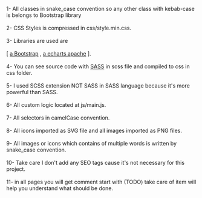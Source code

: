 1- All classes in snake_case convention so any other class with kebab-case is belongs to Bootstrap library <br /><br />
2- CSS Styles is compressed in css/style.min.css.<br /><br />
3- Libraries are used are <br /><br />
[ [a Bootstrap](https://getbootstrap.com)
, [a echarts apache](https://echarts.apache.org/en/index.html)
].<br /><br />
4- You can see source code with [SASS](https://sass-lang.com) in scss file and compiled to css in css folder.<br /><br />
5- I used SCSS extension NOT SASS in SASS language because it's more powerful than SASS.<br /><br />
6- All custom logic located at js/main.js.<br /><br />
7- All selectors in camelCase convention.<br /><br />
8- All icons imported as SVG file and all images imported as PNG files.<br /><br />
9- All images or icons which contains of multiple words is written by snake_case convention.<br /><br />
10- Take care I don't add any SEO tags cause it's not necessary for this project.<br /><br />
11- in all pages you will get comment start with (TODO) take care of item will help you  understand what should be done.<br /><br />
